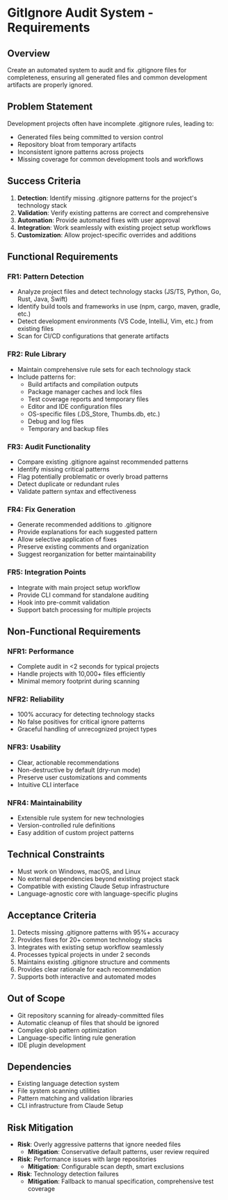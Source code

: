 # GitIgnore Audit System - Requirements

## Overview
Create an automated system to audit and fix .gitignore files for completeness, ensuring all generated files and common development artifacts are properly ignored.

## Problem Statement
Development projects often have incomplete .gitignore rules, leading to:
- Generated files being committed to version control
- Repository bloat from temporary artifacts
- Inconsistent ignore patterns across projects
- Missing coverage for common development tools and workflows

## Success Criteria
1. **Detection**: Identify missing .gitignore patterns for the project's technology stack
2. **Validation**: Verify existing patterns are correct and comprehensive
3. **Automation**: Provide automated fixes with user approval
4. **Integration**: Work seamlessly with existing project setup workflows
5. **Customization**: Allow project-specific overrides and additions

## Functional Requirements

### FR1: Pattern Detection
- Analyze project files and detect technology stacks (JS/TS, Python, Go, Rust, Java, Swift)
- Identify build tools and frameworks in use (npm, cargo, maven, gradle, etc.)
- Detect development environments (VS Code, IntelliJ, Vim, etc.) from existing files
- Scan for CI/CD configurations that generate artifacts

### FR2: Rule Library
- Maintain comprehensive rule sets for each technology stack
- Include patterns for:
  - Build artifacts and compilation outputs
  - Package manager caches and lock files
  - Test coverage reports and temporary files
  - Editor and IDE configuration files
  - OS-specific files (.DS_Store, Thumbs.db, etc.)
  - Debug and log files
  - Temporary and backup files

### FR3: Audit Functionality
- Compare existing .gitignore against recommended patterns
- Identify missing critical patterns
- Flag potentially problematic or overly broad patterns
- Detect duplicate or redundant rules
- Validate pattern syntax and effectiveness

### FR4: Fix Generation
- Generate recommended additions to .gitignore
- Provide explanations for each suggested pattern
- Allow selective application of fixes
- Preserve existing comments and organization
- Suggest reorganization for better maintainability

### FR5: Integration Points
- Integrate with main project setup workflow
- Provide CLI command for standalone auditing
- Hook into pre-commit validation
- Support batch processing for multiple projects

## Non-Functional Requirements

### NFR1: Performance
- Complete audit in <2 seconds for typical projects
- Handle projects with 10,000+ files efficiently
- Minimal memory footprint during scanning

### NFR2: Reliability
- 100% accuracy for detecting technology stacks
- No false positives for critical ignore patterns
- Graceful handling of unrecognized project types

### NFR3: Usability
- Clear, actionable recommendations
- Non-destructive by default (dry-run mode)
- Preserve user customizations and comments
- Intuitive CLI interface

### NFR4: Maintainability
- Extensible rule system for new technologies
- Version-controlled rule definitions
- Easy addition of custom project patterns

## Technical Constraints
- Must work on Windows, macOS, and Linux
- No external dependencies beyond existing project stack
- Compatible with existing Claude Setup infrastructure
- Language-agnostic core with language-specific plugins

## Acceptance Criteria
1. Detects missing .gitignore patterns with 95%+ accuracy
2. Provides fixes for 20+ common technology stacks
3. Integrates with existing setup workflow seamlessly
4. Processes typical projects in under 2 seconds
5. Maintains existing .gitignore structure and comments
6. Provides clear rationale for each recommendation
7. Supports both interactive and automated modes

## Out of Scope
- Git repository scanning for already-committed files
- Automatic cleanup of files that should be ignored
- Complex glob pattern optimization
- Language-specific linting rule generation
- IDE plugin development

## Dependencies
- Existing language detection system
- File system scanning utilities
- Pattern matching and validation libraries
- CLI infrastructure from Claude Setup

## Risk Mitigation
- **Risk**: Overly aggressive patterns that ignore needed files
  - **Mitigation**: Conservative default patterns, user review required
- **Risk**: Performance issues with large repositories
  - **Mitigation**: Configurable scan depth, smart exclusions
- **Risk**: Technology detection failures
  - **Mitigation**: Fallback to manual specification, comprehensive test coverage